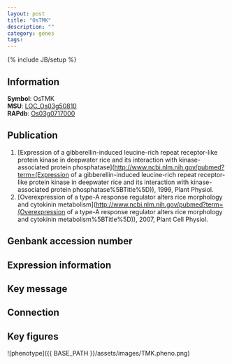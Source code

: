 ```yaml
---
layout: post
title: "OsTMK"
description: ""
category: genes
tags: 
---
```

{% include JB/setup %}

## Information
__Symbol__: OsTMK  
__MSU__: [LOC_Os03g50810](http://rice.plantbiology.msu.edu/cgi-bin/ORF_infopage.cgi?orf=LOC_Os03g50810)  
__RAPdb__: [Os03g0717000](http://rapdb.dna.affrc.go.jp/viewer/gbrowse_details/irgsp1?name=Os03g0717000)  

## Publication
1. [Expression of a gibberellin-induced leucine-rich repeat receptor-like protein kinase in deepwater rice and its interaction with kinase-associated protein phosphatase](http://www.ncbi.nlm.nih.gov/pubmed?term=(Expression of a gibberellin-induced leucine-rich repeat receptor-like protein kinase in deepwater rice and its interaction with kinase-associated protein phosphatase%5BTitle%5D)), 1999, Plant Physiol.
2. [Overexpression of a type-A response regulator alters rice morphology and cytokinin metabolism](http://www.ncbi.nlm.nih.gov/pubmed?term=(Overexpression of a type-A response regulator alters rice morphology and cytokinin metabolism%5BTitle%5D)), 2007, Plant Cell Physiol.

## Genbank accession number

## Expression information

## Key message

## Connection

## Key figures
![phenotype]({{ BASE_PATH }}/assets/images/TMK.pheno.png)


